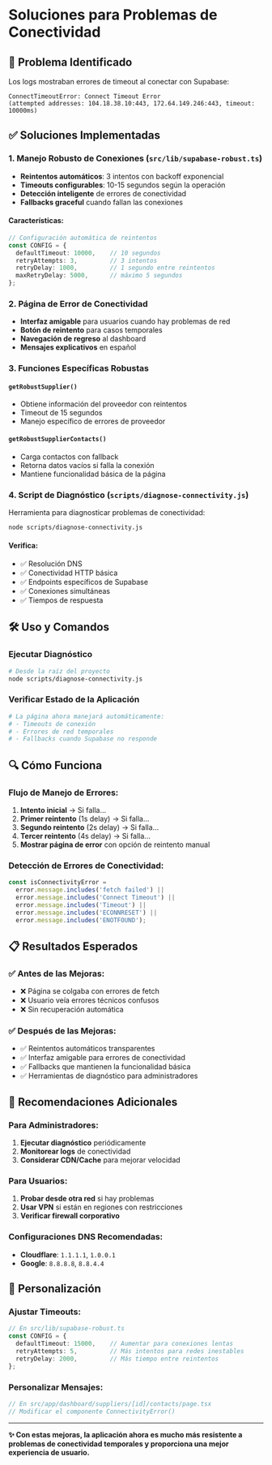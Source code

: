 # Soluciones para Problemas de Conectividad

## 🚨 **Problema Identificado**

Los logs mostraban errores de timeout al conectar con Supabase:
```
ConnectTimeoutError: Connect Timeout Error 
(attempted addresses: 104.18.38.10:443, 172.64.149.246:443, timeout: 10000ms)
```

## ✅ **Soluciones Implementadas**

### 1. **Manejo Robusto de Conexiones** (`src/lib/supabase-robust.ts`)

- **Reintentos automáticos**: 3 intentos con backoff exponencial
- **Timeouts configurables**: 10-15 segundos según la operación
- **Detección inteligente** de errores de conectividad
- **Fallbacks graceful** cuando fallan las conexiones

#### Características:
```typescript
// Configuración automática de reintentos
const CONFIG = {
  defaultTimeout: 10000,    // 10 segundos
  retryAttempts: 3,         // 3 intentos
  retryDelay: 1000,         // 1 segundo entre reintentos
  maxRetryDelay: 5000,      // máximo 5 segundos
};
```

### 2. **Página de Error de Conectividad**

- **Interfaz amigable** para usuarios cuando hay problemas de red
- **Botón de reintento** para casos temporales  
- **Navegación de regreso** al dashboard
- **Mensajes explicativos** en español

### 3. **Funciones Específicas Robustas**

#### `getRobustSupplier()`
- Obtiene información del proveedor con reintentos
- Timeout de 15 segundos
- Manejo específico de errores de proveedor

#### `getRobustSupplierContacts()`
- Carga contactos con fallback
- Retorna datos vacíos si falla la conexión
- Mantiene funcionalidad básica de la página

### 4. **Script de Diagnóstico** (`scripts/diagnose-connectivity.js`)

Herramienta para diagnosticar problemas de conectividad:

```bash
node scripts/diagnose-connectivity.js
```

#### Verifica:
- ✅ Resolución DNS
- ✅ Conectividad HTTP básica  
- ✅ Endpoints específicos de Supabase
- ✅ Conexiones simultáneas
- ✅ Tiempos de respuesta

## 🛠️ **Uso y Comandos**

### Ejecutar Diagnóstico
```bash
# Desde la raíz del proyecto
node scripts/diagnose-connectivity.js
```

### Verificar Estado de la Aplicación
```bash
# La página ahora manejará automáticamente:
# - Timeouts de conexión
# - Errores de red temporales  
# - Fallbacks cuando Supabase no responde
```

## 🔍 **Cómo Funciona**

### Flujo de Manejo de Errores:

1. **Intento inicial** → Si falla...
2. **Primer reintento** (1s delay) → Si falla...  
3. **Segundo reintento** (2s delay) → Si falla...
4. **Tercer reintento** (4s delay) → Si falla...
5. **Mostrar página de error** con opción de reintento manual

### Detección de Errores de Conectividad:
```typescript
const isConnectivityError = 
  error.message.includes('fetch failed') ||
  error.message.includes('Connect Timeout') ||
  error.message.includes('Timeout') ||
  error.message.includes('ECONNRESET') ||
  error.message.includes('ENOTFOUND');
```

## 📋 **Resultados Esperados**

### ✅ **Antes de las Mejoras:**
- ❌ Página se colgaba con errores de fetch
- ❌ Usuario veía errores técnicos confusos
- ❌ Sin recuperación automática

### ✅ **Después de las Mejoras:**
- ✅ Reintentos automáticos transparentes
- ✅ Interfaz amigable para errores de conectividad
- ✅ Fallbacks que mantienen la funcionalidad básica
- ✅ Herramientas de diagnóstico para administradores

## 🚀 **Recomendaciones Adicionales**

### Para Administradores:
1. **Ejecutar diagnóstico** periódicamente
2. **Monitorear logs** de conectividad  
3. **Considerar CDN/Cache** para mejorar velocidad

### Para Usuarios:
1. **Probar desde otra red** si hay problemas
2. **Usar VPN** si están en regiones con restricciones
3. **Verificar firewall corporativo**

### Configuraciones DNS Recomendadas:
- **Cloudflare**: `1.1.1.1`, `1.0.0.1`
- **Google**: `8.8.8.8`, `8.8.4.4`

## 🔧 **Personalización**

### Ajustar Timeouts:
```typescript
// En src/lib/supabase-robust.ts
const CONFIG = {
  defaultTimeout: 15000,    // Aumentar para conexiones lentas
  retryAttempts: 5,         // Más intentos para redes inestables
  retryDelay: 2000,         // Más tiempo entre reintentos
};
```

### Personalizar Mensajes:
```typescript
// En src/app/dashboard/suppliers/[id]/contacts/page.tsx
// Modificar el componente ConnectivityError()
```

---

**✨ Con estas mejoras, la aplicación ahora es mucho más resistente a problemas de conectividad temporales y proporciona una mejor experiencia de usuario.** 